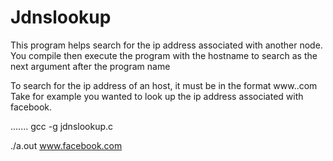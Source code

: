 # Jdnslookup
This program helps search for the ip address associated with another node.
You compile then execute the program with the hostname to search as the next argument after the program name

To search for the ip address of an host, it must be in the format  www.<hostname>.com
Take for example you wanted to look up the ip address associated with facebook. 

.......
gcc -g jdnslookup.c




./a.out www.facebook.com
